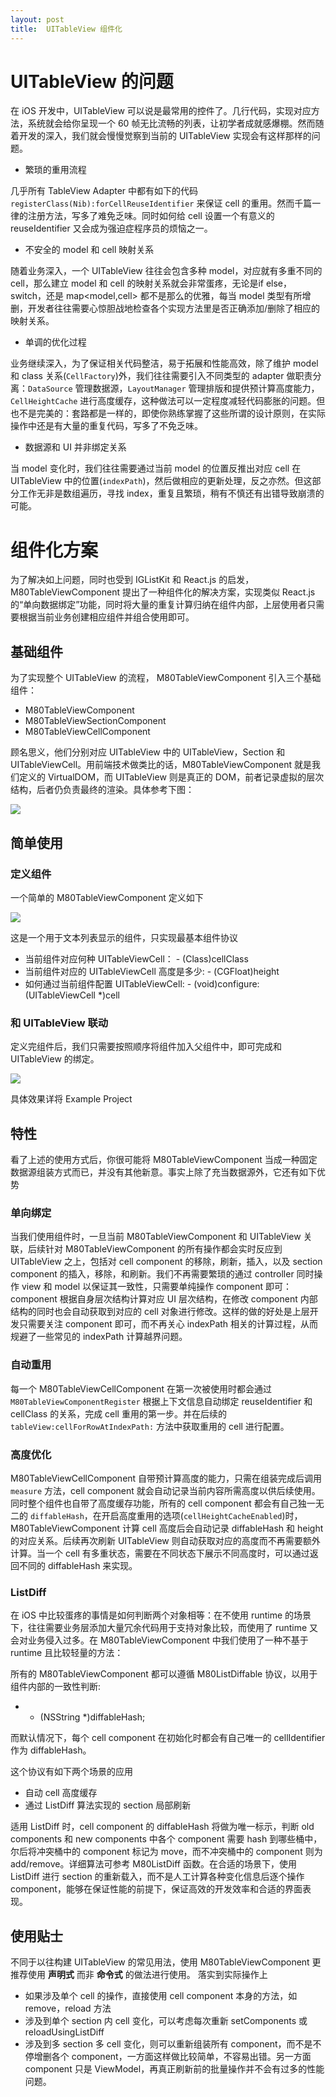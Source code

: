 ```yaml
---
layout: post
title:  UITableView 组件化
---
```


# UITableView 的问题

在 iOS 开发中，UITableView 可以说是最常用的控件了。几行代码，实现对应方法，系统就会给你呈现一个 60 帧无比流畅的列表，让初学者成就感爆棚。然而随着开发的深入，我们就会慢慢觉察到当前的 UITableView 实现会有这样那样的问题。

* 繁琐的重用流程

几乎所有 TableView Adapter 中都有如下的代码 `registerClass(Nib):forCellReuseIdentifier` 来保证 cell 的重用。然而千篇一律的注册方法，写多了难免乏味。同时如何给 cell 设置一个有意义的 reuseIdentifier 又会成为强迫症程序员的烦恼之一。

* 不安全的 model 和 cell 映射关系

随着业务深入，一个 UITableView 往往会包含多种 model，对应就有多重不同的 cell，那么建立 model 和 cell 的映射关系就会非常蛋疼，无论是if else，switch，还是 map<model,cell> 都不是那么的优雅，每当 model 类型有所增删，开发者往往需要心惊胆战地检查各个实现方法里是否正确添加/删除了相应的映射关系。

* 单调的优化过程

业务继续深入，为了保证相关代码整洁，易于拓展和性能高效，除了维护 model 和 class 关系(`CellFactory`)外，我们往往需要引入不同类型的 adapter 做职责分离：`DataSource` 管理数据源，`LayoutManager` 管理排版和提供预计算高度能力，`CellHeightCache` 进行高度缓存，这种做法可以一定程度减轻代码膨胀的问题。但也不是完美的：套路都是一样的，即使你熟练掌握了这些所谓的设计原则，在实际操作中还是有大量的重复代码，写多了不免乏味。


* 数据源和 UI 并非绑定关系

当 model 变化时，我们往往需要通过当前 model 的位置反推出对应 cell 在 UITableView 中的位置(`indexPath`)，然后做相应的更新处理，反之亦然。但这部分工作无非是数组遍历，寻找 index，重复且繁琐，稍有不慎还有出错导致崩溃的可能。

# 组件化方案

为了解决如上问题，同时也受到 IGListKit 和 React.js 的启发，M80TableViewComponent 提出了一种组件化的解决方案，实现类似 React.js 的“单向数据绑定”功能，同时将大量的重复计算归纳在组件内部，上层使用者只需要根据当前业务创建相应组件并组合使用即可。

## 基础组件

为了实现整个 UITableView 的流程， M80TableViewComponent 引入三个基础组件：

* M80TableViewComponent
* M80TableViewSectionComponent
* M80TableViewCellComponent

顾名思义，他们分别对应 UITableView 中的 UITableView，Section 和 UITableViewCell。用前端技术做类比的话，M80TableViewComponent 就是我们定义的 VirtualDOM，而 UITableView 则是真正的 DOM，前者记录虚拟的层次结构，后者仍负责最终的渲染。具体参考下图：

![](../images/component_arch.jpg)

## 简单使用

### 定义组件

一个简单的 M80TableViewComponent 定义如下

![](../images/item_component.png)

这是一个用于文本列表显示的组件，只实现最基本组件协议

* 当前组件对应何种 UITableViewCell：   - (Class)cellClass
* 当前组件对应的 UITableViewCell 高度是多少: - (CGFloat)height
* 如何通过当前组件配置 UITableViewCell: - (void)configure:(UITableViewCell *)cell



### 和 UITableView 联动

定义完组件后，我们只需要按照顺序将组件加入父组件中，即可完成和 UITableView 的绑定。 
 
![](../images/component_usage.png)

具体效果详将 Example Project


## 特性

看了上述的使用方式后，你很可能将 M80TableViewComponent 当成一种固定数据源组装方式而已，并没有其他新意。事实上除了充当数据源外，它还有如下优势

### 单向绑定

当我们使用组件时，一旦当前 M80TableViewComponent 和 UITableView 关联，后续针对 M80TableViewComponent 的所有操作都会实时反应到 UITableView 之上，包括对 cell component 的移除，刷新，插入，以及 section component 的插入，移除，和刷新。我们不再需要繁琐的通过 controller 同时操作 view 和 model 以保证其一致性，只需要单纯操作 component 即可：component 根据自身层次结构计算对应 UI 层次结构，在修改 component 内部结构的同时也会自动获取到对应的 cell 对象进行修改。这样的做的好处是上层开发只需要关注 component 即可，而不再关心 indexPath 相关的计算过程，从而规避了一些常见的 indexPath 计算越界问题。

### 自动重用

每一个 M80TableViewCellComponent 在第一次被使用时都会通过 `M80TableViewComponentRegister` 根据上下文信息自动绑定 reuseIdentifier 和 cellClass 的关系，完成 cell 重用的第一步。并在后续的 `tableView:cellForRowAtIndexPath:` 方法中获取重用的 cell 进行配置。

### 高度优化

M80TableViewCellComponent 自带预计算高度的能力，只需在组装完成后调用 `measure` 方法，cell component 就会自动记录当前内容所需高度以供后续使用。同时整个组件也自带了高度缓存功能，所有的 cell component 都会有自己独一无二的 `diffableHash`，在开启高度重用的选项(`cellHeightCacheEnabled`)时， M80TableViewComponent 计算 cell 高度后会自动记录 diffableHash 和 height 的对应关系。后续再次刷新 UITableView 则自动获取对应的高度而不再需要额外计算。当一个 cell 有多重状态，需要在不同状态下展示不同高度时，可以通过返回不同的 diffableHash 来实现。


### ListDiff

在 iOS 中比较蛋疼的事情是如何判断两个对象相等：在不使用 runtime 的场景下，往往需要业务层添加大量冗余代码用于支持对象比较，而使用了 runtime 又会对业务侵入过多。在 M80TableViewComponent 中我们使用了一种不基于 runtime 且比较轻量的方法：

所有的 M80TableViewComponent 都可以遵循 M80ListDiffable 协议，以用于组件内部的一致性判断:

* - (NSString *)diffableHash;

而默认情况下，每个 cell component 在初始化时都会有自己唯一的 cellIdentifier 作为 diffableHash。

这个协议有如下两个场景的应用

* 自动 cell 高度缓存
* 通过 ListDiff 算法实现的 section 局部刷新

适用 ListDiff 时，cell component 的 diffableHash 将做为唯一标示，判断 old components 和 new components 中各个 component 需要 hash 到哪些桶中，尔后将冲突桶中的 component 标记为 move，而不冲突桶中的 component 则为 add/remove。详细算法可参考 M80ListDiff 函数。在合适的场景下，使用 ListDiff 进行 section 的重新载入，而不是人工计算各种变化信息后逐个操作 component，能够在保证性能的前提下，保证高效的开发效率和合适的界面表现。


## 使用贴士

不同于以往构建 UITableView 的常见用法，使用 M80TableViewComponent 更推荐使用 **声明式** 而非 **命令式** 的做法进行使用。
落实到实际操作上

* 如果涉及单个 cell 的操作，直接使用 cell component 本身的方法，如 remove，reload 方法
* 涉及到单个 section 内 cell 变化，可以考虑每次重新 setComponents 或 reloadUsingListDiff
* 涉及到多 section 多 cell 变化，则可以重新组装所有 component，而不是不停增删各个 component，一方面这样做比较简单，不容易出错。另一方面 component 只是 ViewModel，再真正刷新前的批量操作并不会有过多的性能问题。


